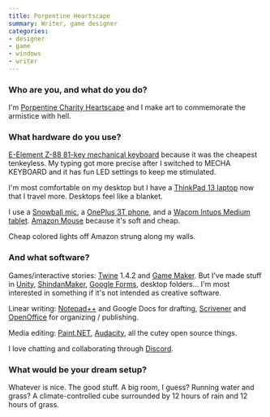 ```yaml
---
title: Porpentine Heartscape
summary: Writer, game designer
categories:
- designer
- game
- windows
- writer
---
```


### Who are you, and what do you do?

I'm [Porpentine Charity Heartscape](http://slimedaughter.com/ "Porpentine's website.") and I make art to commemorate the armistice with hell.

### What hardware do you use?

[E-Element Z-88 81-key mechanical keyboard][z-88] because it was the cheapest tenkeyless. My typing got more precise after I switched to MECHA KEYBOARD and it has fun LED settings to keep me stimulated.

I'm most comfortable on my desktop but I have a [ThinkPad 13 laptop][thinkpad-13] now that I travel more. Desktops feel like a blanket.

I use a [Snowball mic][snowball], a [OnePlus 3T phone][3t], and a [Wacom Intuos Medium tablet][intuos]. [Amazon Mouse][3-button-usb-wired-mouse] because it's soft and cheap.

Cheap colored lights off Amazon strung along my walls.

### And what software?

Games/interactive stories: [Twine][] 1.4.2 and [Game Maker][game-maker]. But I've made stuff in [Unity][], [ShindanMaker][], [Google Forms][google-docs], desktop folders... I'm most interested in something if it's not intended as creative software.

Linear writing: [Notepad++][notepad-plusplus] and Google Docs for drafting, [Scrivener][] and [OpenOffice][] for organizing / publishing.

Media editing: [Paint.NET][], [Audacity][], all the cutey open source things.

I love chatting and collaborating through [Discord][].

### What would be your dream setup?

Whatever is nice. The good stuff. A big room, I guess? Running water and grass? A climate-controlled cube surrounded by 12 hours of rain and 12 hours of grass.

[3t]: https://en.wikipedia.org/wiki/OnePlus_3T "A 5.5 inch Android smartphone."
[3-button-usb-wired-mouse]: https://www.amazon.com/AmazonBasics-3-Button-Wired-Mouse-Black/dp/B005EJH6RW/ "A basic 3 button mouse."
[intuos]: https://www.wacom.com/en-us/products/pen-tablets/intuos "A pen tablet."
[z-88]: https://www.amazon.com/Element-Water-Proof-Mechanical-Keyboard-Anti-Ghost/dp/B01MRI44N0/ "A waterproof mechanical keyboard."
[thinkpad-13]: http://shop.lenovo.com/us/en/laptops/thinkpad/13-series/13-windows/ "A 13.3 inch PC laptop."
[snowball]: http://bluemic.com/snowball/ "A USB microphone."
[unity]: https://unity3d.com/unity/ "A cross-platform game development tool."
[notepad-plusplus]: https://notepad-plus-plus.org/ "A free text/code editor for Windows."
[game-maker]: https://www.yoyogames.com/studio "A game creation GUI for Windows."
[google-docs]: https://en.wikipedia.org/wiki/Google_Docs "A web-based office suite."
[twine]: http://twinery.org/ "A tool for creating non-linear stories."
[shindanmaker]: https://en.shindanmaker.com/ "A web service that gives you a diagnosis based on your name."
[scrivener]: http://literatureandlatte.com/scrivener.php "A Mac text editor aimed at writers."
[audacity]: https://sourceforge.net/projects/audacity/ "An open-source, cross-platform audio editor."
[openoffice]: http://www.openoffice.org/ "An open-source office suite."
[discord]: https://discordapp.com/ "A voice and text chat service."
[paint.net]: https://www.getpaint.net/index.html "An image editor for Windows."
